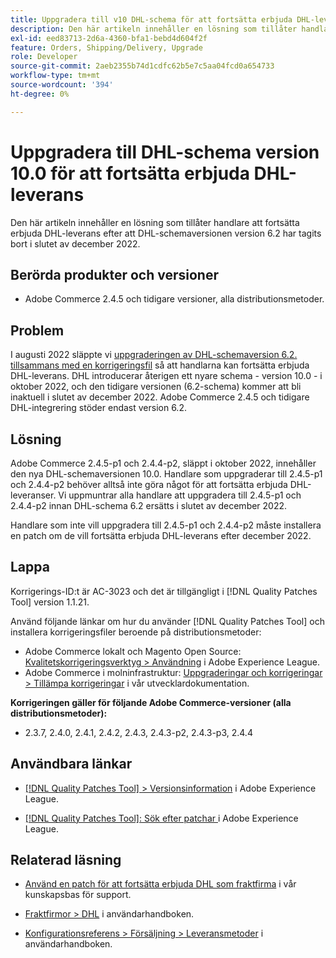 ```yaml
---
title: Uppgradera till v10 DHL-schema för att fortsätta erbjuda DHL-leverans
description: Den här artikeln innehåller en lösning som tillåter handlare att fortsätta erbjuda DHL-leverans efter att DHL-schema 6.2 har tagits bort i december 2022, genom att uppgradera till schema 10.0 eller genom att tillämpa AC-3023-korrigeringen.
exl-id: eed83713-2d6a-4360-bfa1-bebd4d604f2f
feature: Orders, Shipping/Delivery, Upgrade
role: Developer
source-git-commit: 2aeb2355b74d1cdfc62b5e7c5aa04fcd0a654733
workflow-type: tm+mt
source-wordcount: '394'
ht-degree: 0%

---
```


# Uppgradera till DHL-schema version 10.0 för att fortsätta erbjuda DHL-leverans

Den här artikeln innehåller en lösning som tillåter handlare att fortsätta erbjuda DHL-leverans efter att DHL-schemaversionen version 6.2 har tagits bort i slutet av december 2022.

## Berörda produkter och versioner

* Adobe Commerce 2.4.5 och tidigare versioner, alla distributionsmetoder.

## Problem

I augusti 2022 släppte vi [uppgraderingen av DHL-schemaversion 6.2. tillsammans med en korrigeringsfil](https://experienceleague.adobe.com/docs/commerce-knowledge-base/kb/troubleshooting/miscellaneous/adobe-commerce-dhl-upgrade-patch.html) så att handlarna kan fortsätta erbjuda DHL-leverans. DHL introducerar återigen ett nyare schema - version 10.0 - i oktober 2022, och den tidigare versionen (6.2-schema) kommer att bli inaktuell i slutet av december 2022. Adobe Commerce 2.4.5 och tidigare DHL-integrering stöder endast version 6.2.

## Lösning

Adobe Commerce 2.4.5-p1 och 2.4.4-p2, släppt i oktober 2022, innehåller den nya DHL-schemaversionen 10.0. Handlare som uppgraderar till 2.4.5-p1 och 2.4.4-p2 behöver alltså inte göra något för att fortsätta erbjuda DHL-leveranser. Vi uppmuntrar alla handlare att uppgradera till 2.4.5-p1 och 2.4.4-p2 innan DHL-schema 6.2 ersätts i slutet av december 2022.

Handlare som inte vill uppgradera till 2.4.5-p1 och 2.4.4-p2 måste installera en patch om de vill fortsätta erbjuda DHL-leverans efter december 2022.

## Lappa

Korrigerings-ID:t är AC-3023 och det är tillgängligt i [!DNL Quality Patches Tool] version 1.1.21.

Använd följande länkar om hur du använder [!DNL Quality Patches Tool] och installera korrigeringsfiler beroende på distributionsmetoder:

* Adobe Commerce lokalt och Magento Open Source: [Kvalitetskorrigeringsverktyg > Användning](https://experienceleague.adobe.com/docs/commerce-operations/tools/quality-patches-tool/usage.html) i Adobe Experience League.
* Adobe Commerce i molninfrastruktur: [Uppgraderingar och korrigeringar > Tillämpa korrigeringar](https://experienceleague.adobe.com/en/docs/commerce-cloud-service/user-guide/develop/upgrade/apply-patches) i vår utvecklardokumentation.

**Korrigeringen gäller för följande Adobe Commerce-versioner (alla distributionsmetoder):**

* 2.3.7, 2.4.0, 2.4.1, 2.4.2, 2.4.3, 2.4.3-p2, 2.4.3-p3, 2.4.4

## Användbara länkar

* [[!DNL Quality Patches Tool] > Versionsinformation](https://experienceleague.adobe.com/docs/commerce-operations/tools/quality-patches-tool/release-notes.html) i Adobe Experience League.

* [[!DNL Quality Patches Tool]: Sök efter patchar ](https://experienceleague.adobe.com/tools/commerce-quality-patches/index.html) i Adobe Experience League.

## Relaterad läsning

* [Använd en patch för att fortsätta erbjuda DHL som fraktfirma](https://experienceleague.adobe.com/docs/commerce-knowledge-base/kb/troubleshooting/miscellaneous/adobe-commerce-dhl-upgrade-patch.html) i vår kunskapsbas för support.

* [Fraktfirmor > DHL](https://experienceleague.adobe.com/docs/commerce-admin/stores-sales/delivery/shipping-carriers/dhl.html) i användarhandboken.
* [Konfigurationsreferens > Försäljning > Leveransmetoder](https://experienceleague.adobe.com/docs/commerce-admin/config/sales/delivery-methods.html) i användarhandboken.
